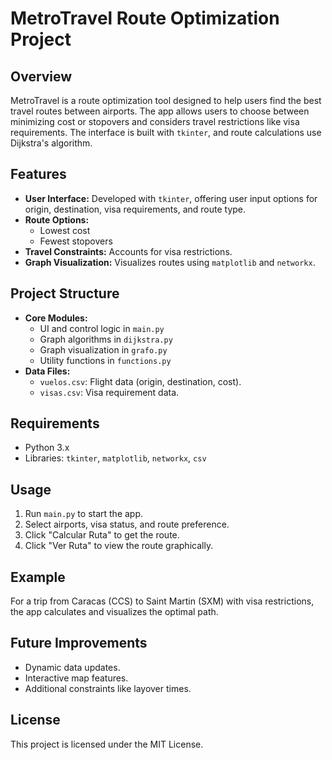 
# MetroTravel Route Optimization Project

## Overview
MetroTravel is a route optimization tool designed to help users find the best travel routes between airports. The app allows users to choose between minimizing cost or stopovers and considers travel restrictions like visa requirements. The interface is built with `tkinter`, and route calculations use Dijkstra's algorithm.

## Features
- **User Interface:** Developed with `tkinter`, offering user input options for origin, destination, visa requirements, and route type.
- **Route Options:** 
  - Lowest cost
  - Fewest stopovers
- **Travel Constraints:** Accounts for visa restrictions.
- **Graph Visualization:** Visualizes routes using `matplotlib` and `networkx`.

## Project Structure
- **Core Modules:**
  - UI and control logic in `main.py`
  - Graph algorithms in `dijkstra.py`
  - Graph visualization in `grafo.py`
  - Utility functions in `functions.py`
- **Data Files:**
  - `vuelos.csv`: Flight data (origin, destination, cost).
  - `visas.csv`: Visa requirement data.

## Requirements
- Python 3.x
- Libraries: `tkinter`, `matplotlib`, `networkx`, `csv`

## Usage
1. Run `main.py` to start the app.
2. Select airports, visa status, and route preference.
3. Click "Calcular Ruta" to get the route.
4. Click "Ver Ruta" to view the route graphically.

## Example
For a trip from Caracas (CCS) to Saint Martin (SXM) with visa restrictions, the app calculates and visualizes the optimal path.

## Future Improvements
- Dynamic data updates.
- Interactive map features.
- Additional constraints like layover times.

## License
This project is licensed under the MIT License.

